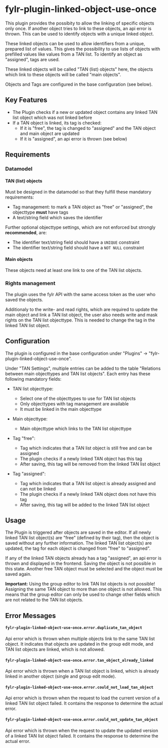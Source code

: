 # fylr-plugin-linked-object-use-once

This plugin provides the possibity to allow the linking of specific objects only once. If another object tries to link to these objects, an api error is thrown. This can be used to identify objects with a unique linked object.

These linked objects can be used to allow identifiers from a unique, prepared list of values. This gives the possibility to use lists of objects with prefilled values like values from a TAN list. To identify an object as "assigned", tags are used.

These linked objects will be called "TAN (list) objects" here, the objects which link to these objects will be called "main objects".

Objects and Tags are configured in the base configuration (see below).


## Key Features

* The Plugin checks if a new or updated object contains any linked TAN list object which was not linked before
* If a TAN object is linked, its tag is checked:
    * If it is "free", the tag is changed to "assigned" and the TAN object and main object are updated
    * If it is "assigned", an api error is thrown (see below)


## Requirements


### Datamodel


#### TAN (list) objects

Must be designed in the datamodel so that they fulfill these mandatory requirements:

* Tag management: to mark a TAN object as "free" or "assigned", the objecttype **must** have tags
* A text/string field which saves the identifier

Further optional objecttype settings, which are not enforced but strongly **recommended**, are:

* The identifier text/string field should have a `UNIQUE` constraint
* The identifier text/string field should have a `NOT NULL` constraint


#### Main objects

These objects need at least one link to one of the TAN list objects.


### Rights management

The plugin uses the fylr API with the same access token as the user who saved the objects.

Additionaly to the write- and read rights, which are required to update the main object and link a TAN list object, the user also needs write and mask rights on the TAN list objecttype. This is needed to change the tag in the linked TAN list object.


## Configuration

The plugin is configured in the base configuration under "Plugins" -> "fylr-plugin-linked-object-use-once".

Under "TAN Settings", multiple entries can be added to the table "Relations between main objecttypes and TAN list objects". Each entry has these following mandatory fields:

* TAN list objecttype:
    * Select one of the objecttypes to use for TAN list objects
    * Only objecttypes with tag management are available
    * It must be linked in the main objecttype

* Main objecttype:
    * Main objecttype which links to the TAN list objecttype

* Tag "free":
    * Tag which indicates that a TAN list object is still free and can be assigned
    * The plugin checks if a newly linked TAN object has this tag
    * After saving, this tag will be removed from the linked TAN list object

* Tag "assigned":
    * Tag which indicates that a TAN list object is already assigned and can not be linked
    * The plugin checks if a newly linked TAN object does not have this tag
    * After saving, this tag will be added to the linked TAN list object


## Usage

The Plugin is triggered after objects are saved in the editor. If all newly linked TAN list object(s) are "free" (defined by their tag), then the object is saved without any further information. The linked TAN list object(s) are updated, the tag for each object is changed from "free" to "assigned".

If any of the linked TAN objects already has a tag "assigned", an api error is thrown and displayed in the frontend. Saving the object is not possible in this state. Another free TAN object must be selected and the object must be saved again.

**Important:** Using the group editor to link TAN list objects is not possible! Assigning the same TAN object to more than one object is not allowed. This means that the group editor can only be used to change other fields which are not related to the TAN list objects.


## Error Messages

#### `fylr-plugin-linked-object-use-once.error.duplicate_tan_object`

Api error which is thrown when multiple objects link to the same TAN list object. It indicates that objects are updated in the group edit mode, and TAN list objects are linked, which is not allowed.

#### `fylr-plugin-linked-object-use-once.error.tan_object_already_linked`

Api error which is thrown when a TAN list object is linked, which is already linked in another object (single and group edit mode).

#### `fylr-plugin-linked-object-use-once.error.could_not_load_tan_object`

Api error which is thrown when the request to load the current version of a linked TAN list object failed. It contains the response to determine the actual error.

#### `fylr-plugin-linked-object-use-once.error.could_not_update_tan_object`

Api error which is thrown when the request to update the updated version of a linked TAN list object failed. It contains the response to determine the actual error.

